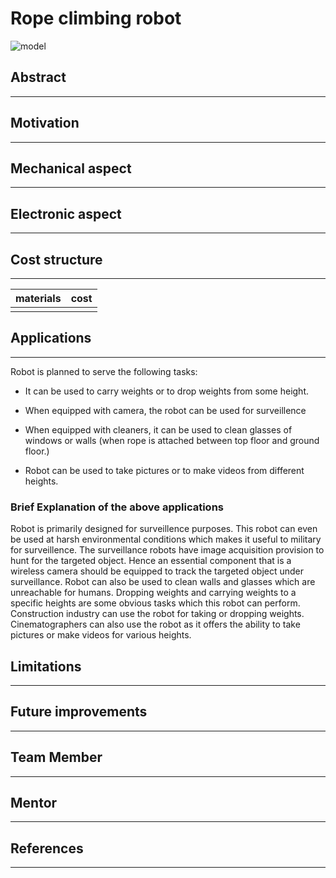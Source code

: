 #	**Rope climbing robot**

<!-- image -->
![model](https://user-images.githubusercontent.com/68514096/87931987-5bb31180-caa8-11ea-8a0c-c711afa2c4e9.jpg)

## **Abstract**
------------------------
<!-- abstract-->
## **Motivation**
-----------------------
<!-- motivation-->
## **Mechanical aspect**
---------------------------------
## **Electronic aspect**
----
<!-- Electronic aspect-->
## **Cost structure**
--------
<!-- cost structure-->

| materials|cost|
|:-----|:-----|
|||

## **Applications**
-----
Robot is planned to serve the following tasks:

- It can be used to carry weights or to drop weights from some height.

- When equipped with camera, the robot can be used for surveillence

- When equipped with cleaners, it can be used to clean glasses of windows or walls (when rope is attached between top floor and ground floor.)

- Robot can be used to take pictures or to make videos from different heights.

### Brief Explanation of the above applications

Robot is primarily designed for surveillence purposes. This robot can even be used at harsh environmental conditions which makes it useful to military for surveillence.
 The surveillance robots have image acquisition provision to hunt for the targeted object. Hence an essential component that is a wireless camera should be
equipped to track the targeted object under surveillance. Robot can also be used to clean walls and glasses which are unreachable for humans. Dropping weights
and carrying weights to a specific heights are some obvious tasks which this robot can perform. Construction industry can use the robot for taking or dropping 
weights. Cinematographers can also use the robot as it offers the ability to take pictures or make videos for various heights.


<!-- apllications-->
## **Limitations**
----
<!--limisgdh-->
## **Future improvements**
-----
<!-- ft-->
## **Team Member**
-----
<!--tm-->
## **Mentor**
----
<!-- men-->
## **References**
-------
<!--References-->
